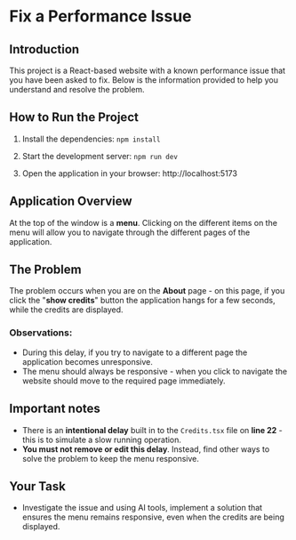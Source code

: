 # Fix a Performance Issue

## Introduction
This project is a React-based website with a known performance issue that you have been asked to fix. Below is the information provided to help you understand and resolve the problem.


## How to Run the Project

1. Install the dependencies:
   ```npm install```

2. Start the development server:
   ```npm run dev```

3. Open the application in your browser: http://localhost:5173


## Application Overview
At the top of the window is a **menu**. Clicking on the different items on the menu will allow you to navigate through the different pages of the application.

## The Problem
The problem occurs when you are on the **About** page - on this page, if you click the "**show credits**" button the application hangs for a few seconds, while the credits are displayed. 

### Observations:
* During this delay, if you try to navigate to a different page the application becomes unresponsive. 
* The menu should always be responsive - when you click to navigate the website should move to the required page immediately.

## Important notes

* There is an **intentional delay** built in to the `Credits.tsx` file on **line 22** - this is to simulate a slow running operation.
* **You must not remove or edit this delay**. Instead, find other ways to solve the problem to keep the menu responsive. 

## Your Task
* Investigate the issue and using AI tools, implement a solution that ensures the menu remains responsive, even when the credits are being displayed.

